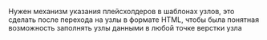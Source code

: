 Нужен механизм указания плейсхолдеров в
шаблонах узлов, это сделать после перехода на
узлы в формате HTML, чтобы была понятная возможность
заполнять узлы данными в любой точке верстки узла
